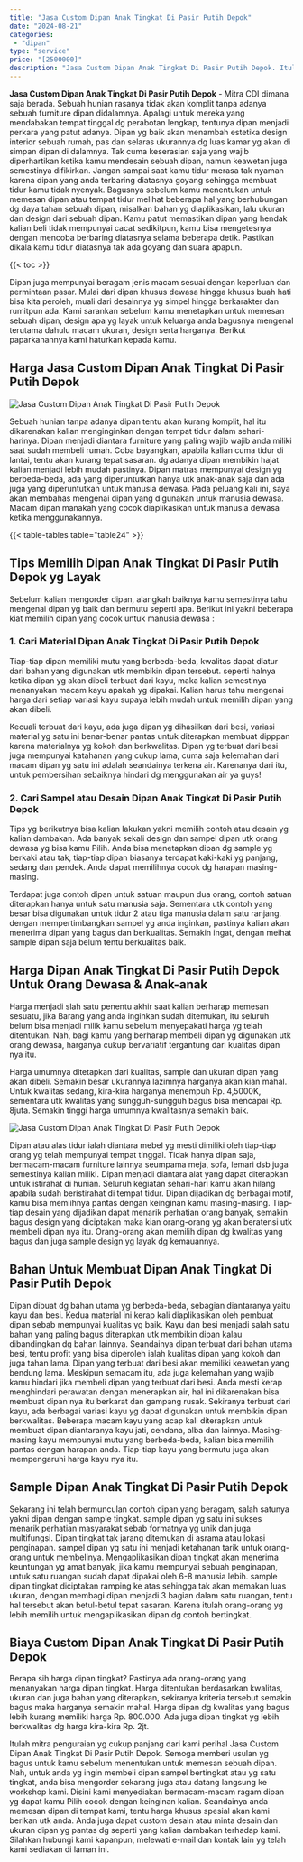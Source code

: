 ```yaml
---
title: "Jasa Custom Dipan Anak Tingkat Di Pasir Putih Depok"
date: "2024-08-21"
categories:
 - "dipan"
type: "service"
price: "[2500000]"
description: "Jasa Custom Dipan Anak Tingkat Di Pasir Putih Depok. Itulah mitra penguraian yg cukup panjang dari kami perihal Jasa Custom Dipan Anak Tingkat Di Pasir Putih..."
---
```


**Jasa Custom Dipan Anak Tingkat Di Pasir Putih Depok** - Mitra CDI dimana saja berada. Sebuah hunian rasanya tidak akan komplit tanpa adanya sebuah furniture dipan didalamnya. Apalagi untuk mereka yang mendabakan tempat tinggal dg perabotan lengkap, tentunya dipan menjadi perkara yang patut adanya. Dipan yg baik akan menambah estetika design interior sebuah rumah, pas dan selaras ukurannya dg luas kamar yg akan di simpan dipan di dalamnya. Tak cuma keserasian saja yang wajib diperhartikan ketika kamu mendesain sebuah dipan, namun keawetan juga semestinya difikirkan. Jangan sampai saat kamu tidur merasa tak nyaman karena dipan yang anda terbaring diatasnya goyang sehingga membuat tidur kamu tidak nyenyak. Bagusnya sebelum kamu menentukan untuk memesan dipan atau tempat tidur melihat beberapa hal yang berhubungan dg daya tahan sebuah dipan, misalkan bahan yg diaplikasikan, lalu ukuran dan design dari sebuah dipan. Kamu patut memastikan dipan yang hendak kalian beli tidak mempunyai cacat sedikitpun, kamu bisa mengetesnya dengan mencoba berbaring diatasnya selama beberapa detik. Pastikan dikala kamu tidur diatasnya tak ada goyang dan suara apapun.

{{< toc >}}

Dipan juga mempunyai beragam jenis macam sesuai dengan keperluan dan permintaan pasar. Mulai dari dipan khusus dewasa hingga khusus buah hati bisa kita peroleh, muali dari desainnya yg simpel hingga berkarakter dan rumitpun ada. Kami sarankan sebelum kamu menetapkan untuk memesan sebuah dipan, design apa yg layak untuk keluarga anda bagusnya mengenal terutama dahulu macam ukuran, design serta harganya. Berikut paparkanannya kami haturkan kepada kamu.

## Harga Jasa Custom Dipan Anak Tingkat Di Pasir Putih Depok

![Jasa Custom Dipan Anak Tingkat Di Pasir Putih Depok](/images/mebel/dipan-dewasa-002.jpg)

Sebuah hunian tanpa adanya dipan tentu akan kurang komplit, hal itu dikarenakan kalian menginginkan dengan tempat tidur dalam sehari-harinya. Dipan menjadi diantara furniture yang paling wajib wajib anda miliki saat sudah membeli rumah. Coba bayangkan, apabila kalian cuma tidur di lantai, tentu akan kurang tepat sasaran. dg adanya dipan membikin hajat kalian menjadi lebih mudah pastinya. Dipan matras mempunyai design yg berbeda-beda, ada yang diperuntutkan hanya utk anak-anak saja dan ada juga yang diperuntutkan untuk manusia dewasa. Pada peluang kali ini, saya akan membahas mengenai dipan yang digunakan untuk manusia dewasa. Macam dipan manakah yang cocok diaplikasikan untuk manusia dewasa ketika menggunakannya.

{{< table-tables table="table24" >}}

## Tips Memilih Dipan Anak Tingkat Di Pasir Putih Depok yg Layak

Sebelum kalian mengorder dipan, alangkah baiknya kamu semestinya tahu mengenai dipan yg baik dan bermutu seperti apa. Berikut ini yakni beberapa kiat memilih dipan yang cocok untuk manusia dewasa :

### 1\. Cari Material Dipan Anak Tingkat Di Pasir Putih Depok

Tiap-tiap dipan memiliki mutu yang berbeda-beda, kwalitas dapat diatur dari bahan yang digunakan utk membikin dipan tersebut. seperti halnya ketika dipan yg akan dibeli terbuat dari kayu, maka kalian semestinya menanyakan macam kayu apakah yg dipakai. Kalian harus tahu mengenai harga dari setiap variasi kayu supaya lebih mudah untuk memilih dipan yang akan dibeli.

Kecuali terbuat dari kayu, ada juga dipan yg dihasilkan dari besi, variasi material yg satu ini benar-benar pantas untuk diterapkan membuat dipppan karena materialnya yg kokoh dan berkwalitas. Dipan yg terbuat dari besi juga mempunyai katahanan yang cukup lama, cuma saja kelemahan dari macam dipan yg satu ini adalah seandainya terkena air. Karenanya dari itu, untuk pembersihan sebaiknya hindari dg menggunakan air ya guys!

### 2\. Cari Sampel atau Desain Dipan Anak Tingkat Di Pasir Putih Depok

Tips yg berikutnya bisa kalian lakukan yakni memilih contoh atau desain yg kalian dambakan. Ada banyak sekali design dan sampel dipan utk orang dewasa yg bisa kamu Pilih. Anda bisa menetapkan dipan dg sample yg berkaki atau tak, tiap-tiap dipan biasanya terdapat kaki-kaki yg panjang, sedang dan pendek. Anda dapat memilihnya cocok dg harapan masing-masing.

Terdapat juga contoh dipan untuk satuan maupun dua orang, contoh satuan diterapkan hanya untuk satu manusia saja. Sementara utk contoh yang besar bisa digunakan untuk tidur 2 atau tiga manusia dalam satu ranjang. dengan mempertimbangkan sampel yg anda inginkan, pastinya kalian akan menerima dipan yang bagus dan berkualitas. Semakin ingat, dengan meihat sample dipan saja belum tentu berkualitas baik.

## Harga Dipan Anak Tingkat Di Pasir Putih Depok Untuk Orang Dewasa & Anak-anak

Harga menjadi slah satu penentu akhir saat kalian berharap memesan sesuatu, jika Barang yang anda inginkan sudah ditemukan, itu seluruh belum bisa menjadi milik kamu sebelum menyepakati harga yg telah ditentukan. Nah, bagi kamu yang berharap membeli dipan yg digunakan utk orang dewasa, harganya cukup bervariatif tergantung dari kualitas dipan nya itu.

Harga umumnya ditetapkan dari kualitas, sample dan ukuran dipan yang akan dibeli. Semakin besar ukurannya lazimnya harganya akan kian mahal. Untuk kwalitas sedang, kira-kira harganya menempuh Rp. 4,5000K, sementara utk kwalitas yang sungguh-sungguh bagus bisa mencapai Rp. 8juta. Semakin tinggi harga umumnya kwalitasnya semakin baik.

![Jasa Custom Dipan Anak Tingkat Di Pasir Putih Depok](/images/mebel/dipan-anak-009.jpg)

Dipan atau alas tidur ialah diantara mebel yg mesti dimiliki oleh tiap-tiap orang yg telah mempunyai tempat tinggal. Tidak hanya dipan saja, bermacam-macam furniture lainnya seumpama meja, sofa, lemari dsb juga semestinya kalian miliki. Dipan menjadi diantara alat yang dapat diterapkan untuk istirahat di hunian. Seluruh kegiatan sehari-hari kamu akan hilang apabila sudah beristirahat di tempat tidur. Dipan dijadikan dg berbagai motif, kamu bisa memiihnya pantas dengan keinginan kamu masing-masing. Tiap-tiap desain yang dijadikan dapat menarik perhatian orang banyak, semakin bagus design yang diciptakan maka kian orang-orang yg akan beratensi utk membeli dipan nya itu. Orang-orang akan memilih dipan dg kwalitas yang bagus dan juga sample design yg layak dg kemauannya.

## Bahan Untuk Membuat Dipan Anak Tingkat Di Pasir Putih Depok

Dipan dibuat dg bahan utama yg berbeda-beda, sebagian diantaranya yaitu kayu dan besi. Kedua material ini kerap kali diaplikasikan oleh pembuat dipan sebab mempunyai kualitas yg baik. Kayu dan besi menjadi salah satu bahan yang paling bagus diterapkan utk membikin dipan kalau dibandingkan dg bahan lainnya. Seandainya dipan terbuat dari bahan utama besi, tentu profit yang bisa diperoleh ialah kualitas dipan yang kokoh dan juga tahan lama. Dipan yang terbuat dari besi akan memiliki keawetan yang bendung lama. Meskipun semacam itu, ada juga kelemahan yang wajib kamu hindari jika membeli dipan yang terbuat dari besi. Anda mesti kerap menghindari perawatan dengan menerapkan air, hal ini dikarenakan bisa membuat dipan nya itu berkarat dan gampang rusak. Sekiranya terbuat dari kayu, ada berbagai variasi kayu yg dapat digunakan untuk membikin dipan berkwalitas. Beberapa macam kayu yang acap kali diterapkan untuk membuat dipan diantaranya kayu jati, cendana, alba dan lainnya. Masing-masing kayu mempunyai mutu yang berbeda-beda, kalian bisa memilih pantas dengan harapan anda. Tiap-tiap kayu yang bermutu juga akan mempengaruhi harga kayu nya itu.

## Sample Dipan Anak Tingkat Di Pasir Putih Depok

Sekarang ini telah bermunculan contoh dipan yang beragam, salah satunya yakni dipan dengan sample tingkat. sample dipan yg satu ini sukses menarik perhatian masyarakat sebab formatnya yg unik dan juga multifungsi. Dipan tingkat tak jarang ditemukan di asrama atau lokasi penginapan. sampel dipan yg satu ini menjadi ketahanan tarik untuk orang-orang untuk membelinya. Mengaplikasikan dipan tingkat akan menerima keuntungan yg amat banyak, jika kamu mempunyai sebuah penginapan, untuk satu ruangan sudah dapat dipakai oleh 6-8 manusia lebih. sample dipan tingkat diciptakan ramping ke atas sehingga tak akan memakan luas ukuran, dengan membagi dipan menjadi 3 bagian dalam satu ruangan, tentu hal tersebut akan betul-betul tepat sasaran. Karena itulah orang-orang yg lebih memilih untuk mengaplikasikan dipan dg contoh bertingkat.

## Biaya Custom Dipan Anak Tingkat Di Pasir Putih Depok

Berapa sih harga dipan tingkat? Pastinya ada orang-orang yang menanyakan harga dipan tingkat. Harga ditentukan berdasarkan kwalitas, ukuran dan juga bahan yang diterapkan, sekiranya kriteria tersebut semakin bagus maka harganya semakin mahal. Harga dipan dg kwalitas yang bagus lebih kurang memiliki harga Rp. 800.000. Ada juga dipan tingkat yg lebih berkwalitas dg harga kira-kira Rp. 2jt.

Itulah mitra penguraian yg cukup panjang dari kami perihal Jasa Custom Dipan Anak Tingkat Di Pasir Putih Depok. Semoga memberi usulan yg bagus untuk kamu sebelum menentukan untuk memesan sebuah dipan. Nah, untuk anda yg ingin membeli dipan sampel bertingkat atau yg satu tingkat, anda bisa mengorder sekarang juga atau datang langsung ke workshop kami. Disini kami menyediakan bermacam-macam ragam dipan yg dapat kamu Pilih cocok dengan keinginan kalian. Seandainya anda memesan dipan di tempat kami, tentu harga khusus spesial akan kami berikan utk anda. Anda juga dapat custom desain atau minta desain dan ukuran dipan yg pantas dg seperti yang kalian dambakan terhadap kami. Silahkan hubungi kami kapanpun, melewati e-mail dan kontak lain yg telah kami sediakan di laman ini.
